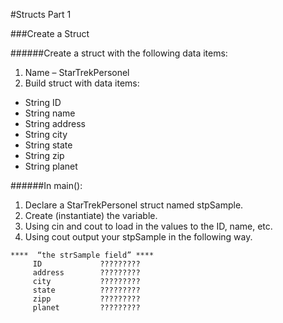 #Structs Part 1

###Create a Struct

######Create a struct with the following data items:

1.  Name – StarTrekPersonel
2.  Build struct with data items:
 - String  ID
 - String  name
 - String  address
 - String  city
 - String  state
 - String  zip
 - String  planet

######In main():

1.  Declare a StarTrekPersonel struct named stpSample.
2.  Create (instantiate) the variable.
3.  Using cin and cout to load in the values to the ID, name, etc.
4.  Using cout output your stpSample in the following way.

```
****  “the strSample field” ****
     ID             ?????????
     address        ?????????
     city           ?????????
     state          ?????????
     zipp           ?????????
     planet         ?????????
```
